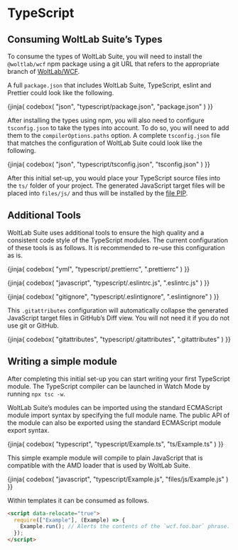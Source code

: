 # TypeScript

## Consuming WoltLab Suite’s Types

To consume the types of WoltLab Suite, you will need to install the `@woltlab/wcf` npm package using a git URL that refers to the appropriate branch of [WoltLab/WCF](https://github.com/WoltLab/WCF).

A full `package.json` that includes WoltLab Suite, TypeScript, eslint and Prettier could look like the following.

{jinja{ codebox(
    "json",
    "typescript/package.json",
    "package.json"
) }}

After installing the types using npm, you will also need to configure `tsconfig.json` to take the types into account.
To do so, you will need to add them to the `compilerOptions.paths` option.
A complete `tsconfig.json` file that matches the configuration of WoltLab Suite could look like the following.

{jinja{ codebox(
    "json",
    "typescript/tsconfig.json",
    "tsconfig.json"
) }}

After this initial set-up, you would place your TypeScript source files into the `ts/` folder of your project.
The generated JavaScript target files will be placed into `files/js/` and thus will be installed by the [file PIP](../package/pip/file.md).

## Additional Tools

WoltLab Suite uses additional tools to ensure the high quality and a consistent code style of the TypeScript modules.
The current configuration of these tools is as follows.
It is recommended to re-use this configuration as is.

{jinja{ codebox(
    "yml",
    "typescript/.prettierrc",
    ".prettierrc"
) }}

{jinja{ codebox(
    "javascript",
    "typescript/.eslintrc.js",
    ".eslintrc.js"
) }}

{jinja{ codebox(
    "gitignore",
    "typescript/.eslintignore",
    ".eslintignore"
) }}

This `.gitattributes` configuration will automatically collapse the generated JavaScript target files in GitHub’s Diff view.
You will not need it if you do not use git or GitHub.

{jinja{ codebox(
    "gitattributes",
    "typescript/.gitattributes",
    ".gitattributes"
) }}

## Writing a simple module

After completing this initial set-up you can start writing your first TypeScript module.
The TypeScript compiler can be launched in Watch Mode by running `npx tsc -w`.

WoltLab Suite’s modules can be imported using the standard ECMAScript module import syntax by specifying the full module name.
The public API of the module can also be exported using the standard ECMAScript module export syntax.

{jinja{ codebox(
    "typescript",
    "typescript/Example.ts",
    "ts/Example.ts"
) }}

This simple example module will compile to plain JavaScript that is compatible with the AMD loader that is used by WoltLab Suite.

{jinja{ codebox(
    "javascript",
    "typescript/Example.js",
    "files/js/Example.js"
) }}

Within templates it can be consumed as follows.

```html
<script data-relocate="true">
  require(["Example"], (Example) => {
    Example.run(); // Alerts the contents of the `wcf.foo.bar` phrase.
  });
</script>
```
